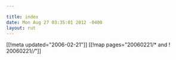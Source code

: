 ```yaml
---

title: index
date: Mon Aug 27 03:35:01 2012 -0400
layout: rut
---
```


[[!meta updated="2006-02-21"]]
[[!map pages="20060221/* and ! 20060221/*/*"]]
